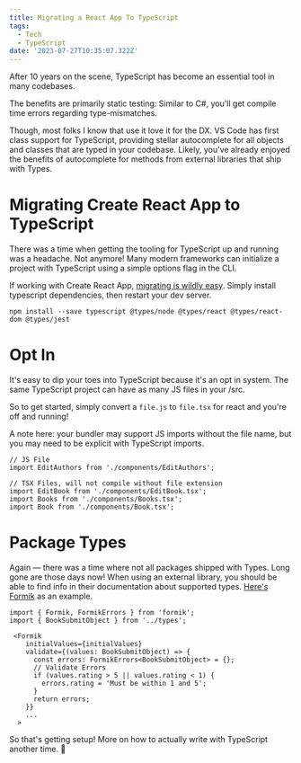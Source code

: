 ```yaml
---
title: Migrating a React App To TypeScript
tags:
  - Tech
  - TypeScript
date: '2023-07-27T10:35:07.322Z'
---
```


After 10 years on the scene, TypeScript has become an essential tool in many codebases.

The benefits are primarily static testing: Similar to C#, you'll get compile time errors regarding type-mismatches.

Though, most folks I know that use it love it for the DX. VS Code has first class support for TypeScript, providing stellar autocomplete for all objects and classes that are typed in your codebase. Likely, you've already enjoyed the benefits of autocomplete for methods from external libraries that ship with Types.

# Migrating Create React App to TypeScript

There was a time when getting the tooling for TypeScript up and running was a headache. Not anymore! Many modern frameworks can initialize a project with TypeScript using a simple options flag in the CLI.

If working with Create React App, [migrating is wildly easy](https://create-react-app.dev/docs/adding-typescript/). Simply install typescript dependencies, then restart your dev server.

```
npm install --save typescript @types/node @types/react @types/react-dom @types/jest
```

# Opt In

It's easy to dip your toes into TypeScript because it's an opt in system. The same TypeScript project can have as many JS files in your /src.

So to get started, simply convert a `file.js` to `file.tsx` for react and you're off and running!

A note here: your bundler may support JS imports without the file name, but you may need to be explicit with TypeScript imports.

```
// JS File
import EditAuthors from './components/EditAuthors';

// TSX Files, will not compile without file extension
import EditBook from './components/EditBook.tsx';
import Books from './components/Books.tsx';
import Book from './components/Book.tsx';
```

# Package Types

Again — there was a time where not all packages shipped with Types. Long gone are those days now! When using an external library, you should be able to find info in their documentation about supported types. [Here's Formik](https://formik.org/docs/guides/typescript) as an example.

```
import { Formik, FormikErrors } from 'formik';
import { BookSubmitObject } from '../types';

 <Formik
    initialValues={initialValues}
    validate={(values: BookSubmitObject) => {
      const errors: FormikErrors<BookSubmitObject> = {};
      // Validate Errors
      if (values.rating > 5 || values.rating < 1) {
        errors.rating = 'Must be within 1 and 5';
      }
      return errors;
    }}
    ...
  >
```

So that's getting setup! More on how to actually write with TypeScript another time. 👋
